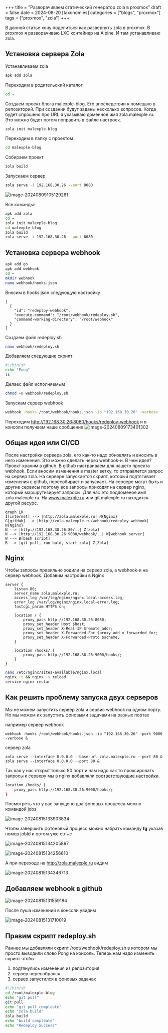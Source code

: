 +++
title = "Разворачиваем статический генератор zola в proxmox"
draft = false
date = 2024-08-20
[taxonomies]
categories = ["blogs", "proxmox"]
tags = ["proxmox", "zola"]
+++

В данной статье хочу поделиться как развернуть zola в proxmox. В proxmox я разворачиваю LXC контейнер на Alpine.
И там устанавливаю zola.



## Установка сервера Zola

Устанавливаем zola
```bash
apk add zola
```
Переходим в родительский каталог
```bash
cd ~
```
Создаем проект блога malexple-blog. Его впоследствии я помещаю в репозиторий. При создании будут заданы несколько вопросов. Когда будет спрошено про URL я указываю доменное имя zola.malexple.ru. Это можно будет потом поправить в файле настроек.
```bash
zola init malexple-blog
```
Переходим в папку с проектом
```bash
cd malexple-blog
```
Собираем проект
```bash
zola build
```
Запускаем сервер
```bash
zola serve -i 192.168.30.26 --port 8080
```
![image-20240809105129261](image-20240809105129261.png)

Все команды:
```bash
apk add zola
cd ~
zola init malexple-blog
cd malexple-blog
zola build
zola serve -i 192.168.30.26 --port 8080
```





## Установка сервера webhook

```bash
apk add go
apk add webhook
cd ~
mkdir webhook
nano webhook/hooks.json
```

Вносим в hooks.json следующую настройку
```
[
  {
    "id": "redeploy-webhook",
    "execute-command": "/root/webhook/redeploy.sh",
    "command-working-directory": "/root/webhook"
  }
]
```

Создаем файл redeploy.sh 
```bash
nano webhook/redeploy.sh
```
Добавляем следующие скрипт
```bash
#!/bin/sh
echo "Pong"
ls
```
Делаес файл исполняемым
```bash
chmod +x webhook/redeploy.sh
```
Запускам сервер webhook
```bash
webhook -hooks /root/webhook/hooks.json -ip "192.168.30.26" -verbose
```

Переходим http://192.168.30.26:8080/hooks/redeploy-webhook и в консоли получаем наше сообщение
![image-20240809173401302](image-20240809173401302.png)





## Общая идея или CI/CD

После настройки сервера zola, его как-то надо обновлять и вносить в него изменения. Это можно сделать через webhook-и. В чем идея? Проект храним в github. В github настраиваем для нашего проекта webhook. Если вносим изменения в master ветку, то отправлется запрос на сервер zola. На сервере запускается скрипт, который подтягивает изменения с github, пересобирает и запускает. На сервере могут быть и другие сервисы поэтому все запросы приходят на сервер nginx, который маршрутизирует запросы. Для нас это поддоменое имя zola.malexple.ru. На www.malexple.ru или git.malexple.ru находится другой ресурс.

```mermaid
graph LR
I[internet] --> |http://zola.malexple.ru| N{Nginx}
G[gitHub] --> |http://zola.malexple.ru/webhook/redeploy-webhook| N{Nginx}
N --> |http://192.168.30.26:80/..| Z[zola]
N --> |http://192.168.30.26:9000/webhook/..| W[webhook server]
W --> B[bash script]
B --> |git pull, run buld, start zola| Z[Zola]
```




## Nginx

Чтобы запросы правильно ходили на сервер zola, а webhook-и на сервер webhook. Добавим настройки в Nginx

```
server {
    listen 80;
    server_name zola.malexple.ru;
    access_log /var/log/nginx/nginx.local-access.log;
    error_log /var/log/nginx/nginx.local-error.log;
    fastcgi_param HTTPS on;
    
    location / {
        proxy_pass http://192.168.30.26:8080;
        proxy_set_header Host $host;
        proxy_set_header X-Real-IP $remote_addr;
        proxy_set_header X-Forwarded-For $proxy_add_x_forwarded_for;
        proxy_set_header X-Forwarded-Proto $scheme;
    }
    
    location /hooks/ {
    	proxy_pass http://192.168.30.26:9000/hooks/;
	}
}

```

```bash
nano /etc/nginx/sites-available/nginx.local
nginx -t && nginx -s reload
service nginx restar
```





## Как решить проблему запуска двух серверов

Мы не можем запустить сервер zola и сервис webhook на одном порту. Но мы можем их запустить фоновыми задачами на разных портах

например сервер webhook

```
webhook -hooks /root/webhook/hooks.json -ip "192.168.30.26" -port 9000 -verbose & 
```

сервер zola 

```
zola serve --interface 0.0.0.0 --base-url zola.malexple.ru --port 80 &
zola serve --interface 0.0.0.0 --port 80 &
```

Так как у нас открыт только 80 порт и нам надо как то проксировать запросы к серверу мы в nginx добавляли [соответствующие настройки](#Nginx).
```sh
location /hooks/ {
    proxy_pass http://192.168.30.26:9000/hooks/;
}
```

Посмотреть что у вас запущено два фоновых процесса можно командой jobs

![image-20240815133903834](image-20240815133903834.png)

Чтобы завершить фотоновый процесс можно набрать команду **fg**  указав номер jobId и потом уже ctrl+c


![image-20240815134205897](image-20240815134205897.png)

![image-20240815134256610](image-20240815134256610.png)

А при переходе на http://zola.malexple.ru видим

![image-20240815134346713](image-20240815134346713.png)



## Добавляем webhook в github

![image-20240815131559184](image-20240815131559184.png)

После пуша изменений в консоли увидим 

![image-20240815131710019](image-20240815131710019.png)





## Правим скрипт redeploy.sh 

Раннее мы добавляли скрипт /root/webhook/redeploy.sh в котором мы просто выводили слово Pong на консоль. Теперь нам надо изменить скрипт чтобы:

1. подтянулись изменения из репозитория 
2. сервер пересобрался
3. сервер запустился в фоновых задачах

```bash
#!/bin/sh
cd /root/malexple-blog
echo "git pull"
git pull
echo "git pull compleate"
echo "zola build"
zola build
echo "build compleate"
echo "Redeploy Success"
```



